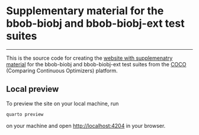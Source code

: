 # Supplementary material for the bbob-biobj and bbob-biobj-ext test suites  #
---
This is the source code for creating the [website with supplemenatry material](https://numbbo.github.io/bbob-biobj/) for the bbob-biobj and bbob-biobj-ext test suites from the [COCO](https://github.com/numbbo/coco) (Comparing Continuous Optimizers) platform.

## Local preview

To preview the site on your local machine, run

```sh
quarto preview
```

on your machine and open [http://localhost:4204](http://localhost:4204) in your browser.